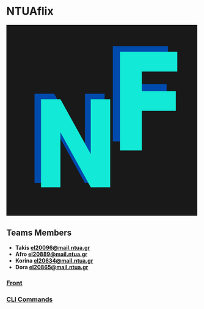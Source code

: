  # NTUAflix


![Logo](front-end/public/big_logo.png)



## Teams Members 



 

- **Takis  [el20096@mail.ntua.gr](https://github.com/ntua-el20096)**  
- **Afro [el20889@mail.ntua.gr](https://github.com/ntua-el20889)**  
- **Korina [el20634@mail.ntua.gr](https://github.com/ntua-el20634)**  
- **Dora [el20865@mail.ntua.gr](https://github.com/ntua-el20865)**  


### [Front](https://github.com/ntua/softeng23-55/blob/main/front-end/README.md)
### [CLI Commands](https://github.com/ntua/softeng23-55/blob/main/cli-client/cli/README.md)

